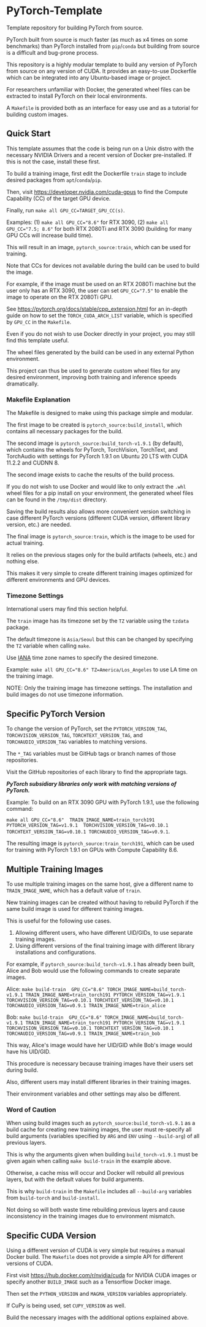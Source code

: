 # PyTorch-Template
Template repository for building PyTorch from source.

PyTorch built from source is much faster (as much as x4 times on some benchmarks) 
than PyTorch installed from `pip`/`conda` but building from source is a 
difficult and bug-prone process.

This repository is a highly modular template to build 
any version of PyTorch from source on any version of CUDA.
It provides an easy-to-use Dockerfile which can be integrated 
into any Ubuntu-based image or project.

For researchers unfamiliar with Docker, 
the generated wheel files can be extracted 
to install PyTorch on their local environments.

A `Makefile` is provided both as an interface for easy use and as 
a tutorial for building custom images.    

## Quick Start

This template assumes that the code is being run on a Unix distro with 
the necessary NVIDIA Drivers and a recent version of Docker pre-installed.
If this is not the case, install these first.

To build a training image, first edit the Dockerfile `train` stage to include 
desired packages from `apt`/`conda`/`pip`.

Then, visit https://developer.nvidia.com/cuda-gpus to find the
Compute Capability (CC) of the target GPU device.

Finally, run `make all GPU_CC=TARGET_GPU_CC(s)`.

Examples: (1) `make all GPU_CC="8.6"` for RTX 3090, 
(2) `make all GPU_CC="7.5; 8.6"` for both RTX 2080Ti and RTX 3090 
(building for many GPU CCs will increase build time).

This will result in an image, `pytorch_source:train`, which can be used for training.

Note that CCs for devices not available during the build can be used to build the image.

For example, if the image must be used on an RTX 2080Ti machine but the user only has an RTX 3090, 
the user can set `GPU_CC="7.5"` to enable the image to operate on the RTX 2080Ti GPU.

See https://pytorch.org/docs/stable/cpp_extension.html 
for an in-depth guide on how to set the `TORCH_CUDA_ARCH_LIST` variable, 
which is specified by `GPU_CC` in the `Makefile`.

Even if you do not wish to use Docker directly in your project,
you may still find this template useful.

The wheel files generated by the build can be used in any external Python environment.

This project can thus be used to generate custom wheel files for any desired environment,
improving both training and inference speeds dramatically.

### Makefile Explanation

The Makefile is designed to make using this package simple and modular.

The first image to be created is `pytorch_source:build_install`, 
which contains all necessary packages for the build.

The second image is `pytorch_source:build_torch-v1.9.1` (by default), 
which contains the wheels for PyTorch, TorchVision, TorchText, and TorchAudio
with settings for PyTorch 1.9.1 on Ubuntu 20 LTS with CUDA 11.2.2 and CUDNN 8.

The second image exists to cache the results of the build process.

If you do not wish to use Docker and would like to only extract 
the `.whl` wheel files for a pip install on your environment,
the generated wheel files can be found in the `/tmp/dist` directory.

Saving the build results also allows more convenient version switching in case
different PyTorch versions (different CUDA version, different library version, etc.) are needed.

The final image is `pytorch_source:train`, which is the image to be used for actual training.

It relies on the previous stages only for the build artifacts (wheels, etc.) and nothing else.

This makes it very simple to create different training images optimized for different environments and GPU devices.


### Timezone Settings

International users may find this section helpful.

The `train` image has its timezone set by the `TZ` variable using the `tzdata` package.

The default timezone is `Asia/Seoul` but this can be changed by specifying the `TZ` variable when calling `make`.

Use [IANA](https://www.iana.org/time-zones) time zone names to specify the desired timezone.

Example: `make all GPU_CC="8.6" TZ=America/Los_Angeles` to use LA time on the training image.

NOTE: Only the training image has timezone settings. 
The installation and build images do not use timezone information.


## Specific PyTorch Version

To change the version of PyTorch,
set the `PYTORCH_VERSION_TAG`, `TORCHVISION_VERSION_TAG`, 
`TORCHTEXT_VERSION_TAG`, and `TORCHAUDIO_VERSION_TAG` variables
to matching versions.

The `*_TAG` variables must be GitHub tags or branch names of those repositories.

Visit the GitHub repositories of each library to find the appropriate tags.

__*PyTorch subsidiary libraries only work with matching versions of PyTorch.*__

Example: To build on an RTX 3090 GPU with PyTorch 1.9.1, use the following command:

`make all GPU_CC="8.6" 
TRAIN_IMAGE_NAME=train_torch191
PYTORCH_VERSION_TAG=v1.9.1 
TORCHVISION_VERSION_TAG=v0.10.1 
TORCHTEXT_VERSION_TAG=v0.10.1
TORCHAUDIO_VERSION_TAG=v0.9.1`.

The resulting image is `pytorch_source:train_torch191`, 
which can be used for training with PyTorch 1.9.1 on GPUs with Compute Capability 8.6.


## Multiple Training Images

To use multiple training images on the same host, 
give a different name to `TRAIN_IMAGE_NAME`, 
which has a default value of `train`.

New training images can be created without having to rebuild PyTorch
if the same build image is used for different training images.

This is useful for the following use cases.
1. Allowing different users, who have different UID/GIDs, 
to use separate training images.
2. Using different versions of the final training image with 
different library installations and configurations.

For example, if `pytorch_source:build_torch-v1.9.1` has already been built,
Alice and Bob would use the following commands to create separate images.

Alice:
`make build-train 
GPU_CC="8.6"
TORCH_IMAGE_NAME=build_torch-v1.9.1
TRAIN_IMAGE_NAME=train_torch191
PYTORCH_VERSION_TAG=v1.9.1
TORCHVISION_VERSION_TAG=v0.10.1
TORCHTEXT_VERSION_TAG=v0.10.1
TORCHAUDIO_VERSION_TAG=v0.9.1
TRAIN_IMAGE_NAME=train_alice`

Bob:
`make build-train 
GPU_CC="8.6"
TORCH_IMAGE_NAME=build_torch-v1.9.1
TRAIN_IMAGE_NAME=train_torch191
PYTORCH_VERSION_TAG=v1.9.1
TORCHVISION_VERSION_TAG=v0.10.1
TORCHTEXT_VERSION_TAG=v0.10.1
TORCHAUDIO_VERSION_TAG=v0.9.1
TRAIN_IMAGE_NAME=train_bob` 


This way, Alice's image would have her UID/GID while Bob's image would have his UID/GID.

This procedure is necessary because training images have their users set during build.

Also, different users may install different libraries in their training images.

Their environment variables and other settings may also be different.


### Word of Caution

When using build images such as `pytorch_source:build_torch-v1.9.1` as a build cache
for creating new training images, the user must re-specify all build arguments 
(variables specified by `ARG` and `ENV` using `--build-arg`) of all previous layers.

This is why the arguments given when building `build_torch-v1.9.1` 
must be given again when calling `make build-train` in the example above. 

Otherwise, a cache miss will occur and Docker will rebuild all previous layers, 
but with the default values for build arguments.

This is why `build-train` in the `Makefile` includes all `--build-arg` variables
from `build-torch` and `build-install`.

Not doing so will both waste time rebuilding previous layers
and cause inconsistency in the training images due to environment mismatch.


## Specific CUDA Version

Using a different version of CUDA is very simple but requires a manual Docker build.
The `Makefile` does not provide a simple API for different versions of CUDA.

First visit https://hub.docker.com/r/nvidia/cuda for NVIDIA CUDA images 
or specify another `BUILD_IMAGE` such as a Tensorflow Docker image.

Then set the `PYTHON_VERSION` and `MAGMA_VERSION` variables appropriately.

If CuPy is being used, set `CUPY_VERSION` as well.

Build the necessary images with the additional options explained above.
